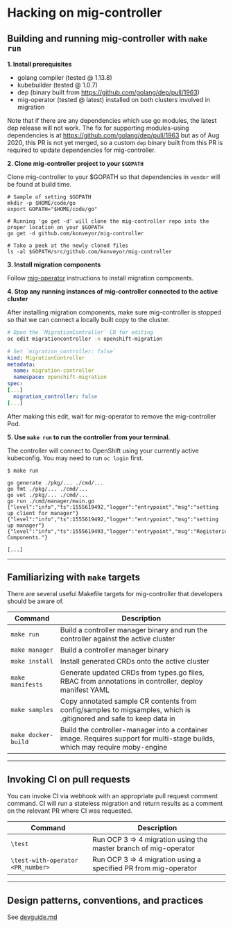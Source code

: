 # Hacking on mig-controller

## Building and running mig-controller with `make run`

__1. Install prerequisites__

 - golang compiler (tested @ 1.13.8)
 - kubebuilder (tested @ 1.0.7)
 - dep (binary built from https://github.com/golang/dep/pull/1963)
 - mig-operator (tested @ latest) installed on both clusters involved in migration

Note that if there are any dependencies which use go modules, the
latest dep release will not work. The fix for supporting modules-using
dependencies is at https://github.com/golang/dep/pull/1963 but as of
Aug 2020, this PR is not yet merged, so a custom `dep` binary built
from this PR is required to update dependencies for mig-controller.

__2. Clone mig-controller project to your `$GOPATH`__

Clone mig-controller to your $GOPATH so that dependencies in `vendor` will be found at build time.

```
# Sample of setting $GOPATH
mkdir -p $HOME/code/go
export GOPATH="$HOME/code/go"

# Running 'go get -d' will clone the mig-controller repo into the proper location on your $GOPATH
go get -d github.com/konveyor/mig-controller

# Take a peek at the newly cloned files
ls -al $GOPATH/src/github.com/konveyor/mig-controller
```

__3. Install migration components__

Follow [mig-operator](https://github.com/konveyor/mig-operator) instructions to install migration components. 

__4. Stop any running instances of mig-controller connected to the active cluster__

After installing migration components, make sure mig-controller is stopped so that we can connect a locally built copy to the cluster. 

```bash
# Open the `MigrationController` CR for editing
oc edit migrationcontroller -n openshift-migration
```

```yaml
# Set `migration_controller: false`
kind: MigrationController
metadata:
  name: migration-controller
  namespace: openshift-migration
spec:
[...]
  migration_controller: false
[...]
```

After making this edit, wait for mig-operator to remove the mig-controller Pod.

__5.  Use `make run` to run the controller from your terminal.__

The controller will connect to OpenShift using your currently active kubeconfig. You may need to run `oc login` first.

```
$ make run

go generate ./pkg/... ./cmd/...
go fmt ./pkg/... ./cmd/...
go vet ./pkg/... ./cmd/...
go run ./cmd/manager/main.go
{"level":"info","ts":1555619492,"logger":"entrypoint","msg":"setting up client for manager"}
{"level":"info","ts":1555619492,"logger":"entrypoint","msg":"setting up manager"}
{"level":"info","ts":1555619493,"logger":"entrypoint","msg":"Registering Components."}

[...]
```

---

## Familiarizing with `make` targets

There are several useful Makefile targets for mig-controller that developers should be aware of.

| Command | Description |
| --- | --- |
| `make run` | Build a controller manager binary and run the controller against the active cluster |
| `make manager` | Build a controller manager binary |
| `make install` | Install generated CRDs onto the active cluster |
| `make manifests` | Generate updated CRDs from types.go files, RBAC from annotations in controller, deploy manifest YAML |
| `make samples` | Copy annotated sample CR contents from config/samples to migsamples, which is .gitignored and safe to keep data in |
| `make docker-build` | Build the controller-manager into a container image. Requires support for multi-stage builds, which may require moby-engine |

---
## Invoking CI on pull requests

You can invoke CI via webhook with an appropriate pull request comment command. CI will run a stateless migration and return results as a comment on the relevant PR where CI was requested.

| Command | Description |
| --- | --- |
| `\test` | Run  OCP 3 => 4 migration using the master branch of mig-operator   |
| `\test-with-operator <PR_number>` | Run  OCP 3 => 4 migration using a specified PR from mig-operator  |

---
## Design patterns, conventions, and practices

See [devguide.md](https://github.com/konveyor/mig-controller/blob/master/docs/devguide.md)